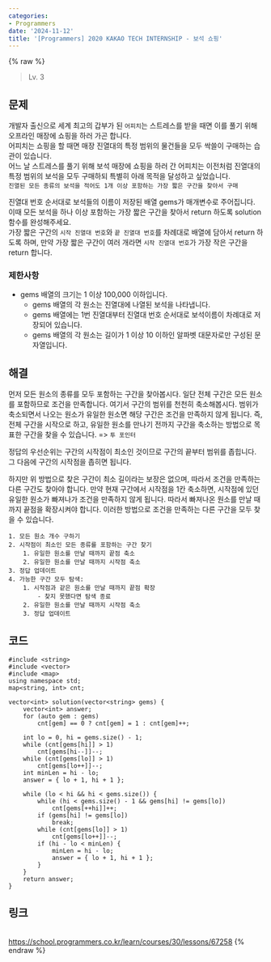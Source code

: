 ```yaml
---
categories:
- Programmers
date: '2024-11-12'
title: '[Programmers] 2020 KAKAO TECH INTERNSHIP - 보석 쇼핑'
---
```


{% raw %}
> Lv. 3<br>

## 문제
개발자 출신으로 세계 최고의 갑부가 된  `어피치`는 스트레스를 받을 때면 이를 풀기 위해 오프라인 매장에 쇼핑을 하러 가곤 합니다.  
어피치는 쇼핑을 할 때면 매장 진열대의 특정 범위의 물건들을 모두 싹쓸이 구매하는 습관이 있습니다.  
어느 날 스트레스를 풀기 위해 보석 매장에 쇼핑을 하러 간 어피치는 이전처럼 진열대의 특정 범위의 보석을 모두 구매하되 특별히 아래 목적을 달성하고 싶었습니다.  
`진열된 모든 종류의 보석을 적어도 1개 이상 포함하는 가장 짧은 구간을 찾아서 구매`

진열대 번호 순서대로 보석들의 이름이 저장된 배열 gems가 매개변수로 주어집니다. 이때 모든 보석을 하나 이상 포함하는 가장 짧은 구간을 찾아서 return 하도록 solution 함수를 완성해주세요.  
가장 짧은 구간의  `시작 진열대 번호`와  `끝 진열대 번호`를 차례대로 배열에 담아서 return 하도록 하며, 만약 가장 짧은 구간이 여러 개라면  `시작 진열대 번호`가 가장 작은 구간을 return 합니다.

### 제한사항
-   gems 배열의 크기는 1 이상 100,000 이하입니다.
    -   gems 배열의 각 원소는 진열대에 나열된 보석을 나타냅니다.
    -   gems 배열에는 1번 진열대부터 진열대 번호 순서대로 보석이름이 차례대로 저장되어 있습니다.
    -   gems 배열의 각 원소는 길이가 1 이상 10 이하인 알파벳 대문자로만 구성된 문자열입니다.

## 해결
먼저 모든 원소의 종류를 모두 포함하는 구간을 찾아봅시다. 일단 전체 구간은 모든 원소를 포함하므로 조건을 만족합니다. 여기서 구간의 범위를 천천히 축소해봅시다. 범위가 축소되면서 나오는 원소가 유일한 원소면 해당 구간은 조건을 만족하지 않게 됩니다. 즉, 전체 구간을 시작으로 하고, 유일한 원소를 만나기 전까지 구간을 축소하는 방법으로 목표한 구간을 찾을 수 있습니다. => `투 포인터`

정답의 우선순위는 구간의 시작점이 최소인 것이므로 구간의 끝부터 범위를 좁힙니다. 그 다음에 구간의 시작점을 좁히면 됩니다.

하지만 위 방법으로 찾은 구간이 최소 길이라는 보장은 없으며, 따라서 조건을 만족하는 다른 구간도 찾아야 합니다. 만약 현재 구간에서 시작점을 1칸 축소하면, 시작점에 있던 유일한 원소가 빠져나가 조건을 만족하지 않게 됩니다. 따라서 빠져나온 원소를 만날 때까지 끝점을 확장시켜야 합니다. 이러한 방법으로 조건을 만족하는 다른 구간을 모두 찾을 수 있습니다.

```
1. 모든 원소 개수 구하기
2. 시작점이 최소인 모든 종류를 포함하는 구간 찾기
	1. 유일한 원소를 만날 때까지 끝점 축소
	2. 유일한 원소를 만날 때까지 시작점 축소
3. 정답 업데이트
4. 가능한 구간 모두 탐색:
	1. 시작점과 같은 원소를 만날 때까지 끝점 확장
		- 찾지 못했다면 탐색 종료
	2. 유일한 원소를 만날 때까지 시작점 축소
	3. 정답 업데이트
```

## 코드
```
#include <string>
#include <vector>
#include <map>
using namespace std;
map<string, int> cnt;

vector<int> solution(vector<string> gems) {
    vector<int> answer;
    for (auto gem : gems)
        cnt[gem] == 0 ? cnt[gem] = 1 : cnt[gem]++;

    int lo = 0, hi = gems.size() - 1;
    while (cnt[gems[hi]] > 1)
        cnt[gems[hi--]]--;
    while (cnt[gems[lo]] > 1)
        cnt[gems[lo++]]--;
    int minLen = hi - lo;
    answer = { lo + 1, hi + 1 };

    while (lo < hi && hi < gems.size()) {
        while (hi < gems.size() - 1 && gems[hi] != gems[lo])
            cnt[gems[++hi]]++;
        if (gems[hi] != gems[lo])
            break;
        while (cnt[gems[lo]] > 1)
            cnt[gems[lo++]]--;
        if (hi - lo < minLen) {
            minLen = hi - lo;
            answer = { lo + 1, hi + 1 };
        }
    }
    return answer;
}
```

## 링크
<br>https://school.programmers.co.kr/learn/courses/30/lessons/67258
{% endraw %}